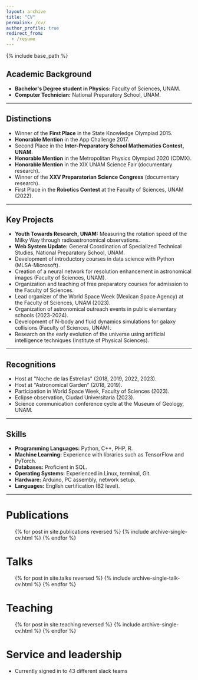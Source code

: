 ```yaml
---
layout: archive
title: "CV"
permalink: /cv/
author_profile: true
redirect_from:
  - /resume
---
```


{% include base_path %}

## Academic Background
- **Bachelor's Degree student in Physics:** Faculty of Sciences, UNAM.
- **Computer Technician:** National Preparatory School, UNAM.

---

## Distinctions
- Winner of the **First Place** in the State Knowledge Olympiad 2015.
- **Honorable Mention** in the App Challenge 2017.
- Second Place in the **Inter-Preparatory School Mathematics Contest, UNAM**.
- **Honorable Mention** in the Metropolitan Physics Olympiad 2020 (CDMX).
- **Honorable Mention** in the XIX UNAM Science Fair (documentary research).
- Winner of the **XXV Preparatorian Science Congress** (documentary research).
- First Place in the **Robotics Contest** at the Faculty of Sciences, UNAM (2022).

---

## Key Projects
- **Youth Towards Research, UNAM:** Measuring the rotation speed of the Milky Way through radioastronomical observations.
- **Web System Update:** General Coordination of Specialized Technical Studies, National Preparatory School, UNAM.
- Development of introductory courses in data science with Python (MLSA-Microsoft).
- Creation of a neural network for resolution enhancement in astronomical images (Faculty of Sciences, UNAM).
- Organization and teaching of free preparatory courses for admission to the Faculty of Sciences.
- Lead organizer of the World Space Week (Mexican Space Agency) at the Faculty of Sciences, UNAM (2023).
- Organization of astronomical outreach events in public elementary schools (2023-2024).
- Development of N-body and fluid dynamics simulations for galaxy collisions (Faculty of Sciences, UNAM).
- Research on the early evolution of the universe using artificial intelligence techniques (Institute of Physical Sciences).

---

## Recognitions
- Host at "Noche de las Estrellas" (2018, 2019, 2022, 2023).
- Host at "Astronomical Garden" (2018, 2019).
- Participation in World Space Week, Faculty of Sciences (2023).
- Eclipse observation, Ciudad Universitaria (2023).
- Science communication conference cycle at the Museum of Geology, UNAM.

---

## Skills
- **Programming Languages:** Python, C++, PHP, R.
- **Machine Learning:** Experience with libraries such as TensorFlow and PyTorch.
- **Databases:** Proficient in SQL.
- **Operating Systems:** Experienced in Linux, terminal, Git.
- **Hardware:** Arduino, PC assembly, network setup.
- **Languages:** English certification (B2 level).

---

Publications
======
  <ul>{% for post in site.publications reversed %}
    {% include archive-single-cv.html %}
  {% endfor %}</ul>
  
Talks
======
  <ul>{% for post in site.talks reversed %}
    {% include archive-single-talk-cv.html  %}
  {% endfor %}</ul>
  
Teaching
======
  <ul>{% for post in site.teaching reversed %}
    {% include archive-single-cv.html %}
  {% endfor %}</ul>
  
Service and leadership
======
* Currently signed in to 43 different slack teams
